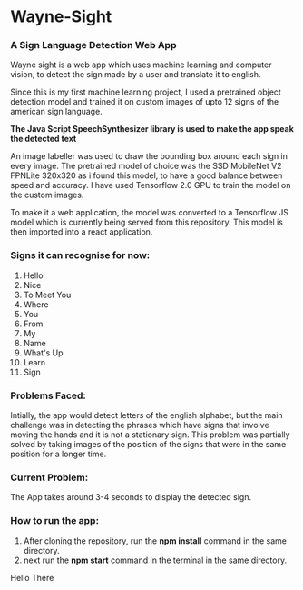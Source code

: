 # Wayne-Sight
### A Sign Language Detection Web App

Wayne sight is a web app which uses machine learning and computer vision,
to detect the sign made by a user and translate it to english.

Since this is my first machine learning project, I used a pretrained object detection model
and trained it on custom images of upto 12 signs of the american sign language.

**The Java Script SpeechSynthesizer library is used to make the app speak the detected text**

An image labeller was used to draw the bounding box around each sign in every image.
The pretrained model of choice was the SSD MobileNet V2 FPNLite 320x320 as i found this model,
to have a good balance between speed and accuracy.
I have used Tensorflow 2.0 GPU to train the model on the custom images.

To make it a web application, the model was converted to a Tensorflow JS model
which is currently being served from this repository. This model is then imported into a react application.

### Signs it can recognise for now:
1) Hello
2) Nice
3) To Meet You
4) Where
5) You
6) From
7) My
8) Name
9) What's Up
10) Learn
11) Sign

### Problems Faced:
Intially, the app would detect letters of the english alphabet, but the main challenge was in detecting the
phrases which have signs that involve moving the hands and it is not a stationary sign.
This problem was partially solved by taking images of the position of the signs that were in the same position for a longer time.

### Current Problem:
The App takes around 3-4 seconds to display the detected sign.

### How to run the app:
1) After cloning the repository, run the **npm install** command in the same directory.
2) next run the **npm start** command in the terminal in the same directory.

Hello There